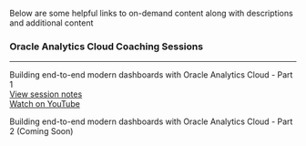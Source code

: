 Below are some helpful links to on-demand content along with descriptions and additional content

### Oracle Analytics Cloud Coaching Sessions
___
Building end-to-end modern dashboards with Oracle Analytics Cloud - Part 1  
[View session notes](https://github.com/uzer15/Oracle/blob/main/Analytics%20Cloud%20(OAC)/Modern%20Dashboarding%20-%20Part%201)  
[Watch on YouTube](https://www.youtube.com/watch?v=zW1uo1LhU7g)  

  
Building end-to-end modern dashboards with Oracle Analytics Cloud - Part 2  (Coming Soon)
